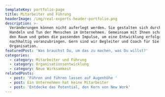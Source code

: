 ```yaml
---
templateKey: portfolio-page
title: Mitarbeiter und Führung
headerImage: /img/real-experts-header-portfolio.png
description: >-
  Veränderungen können nicht auferlegt werden. Sie gestalten sich durch das
  Handeln und Tun der Menschen im Unternehmen. Gemeinsam mit Ihnen schaffen wir
  den Raum und geben die passenden Impulse, um eine Entwicklung erfolgreich und
  nachhaltig voranzubringen. Gern sind wir Begleiter und Coach für Sie und Ihre
  Organisation.
featuredPost: 'Was brauchst Du, um das zu machen, was Du willst?'
categories:
  - category: Mitarbeiter und Führung
  - category: Organisationsentwicklung
  - category: Neue Wirksamkeit
relatedPosts:
  - post: 'Führen und führen lassen auf Augenhöhe '
  - post: Ein Unternehmen hat keine Mitarbeiter
  - post: 'Entdecke das Potential, den Kern von New Work'
---
```


